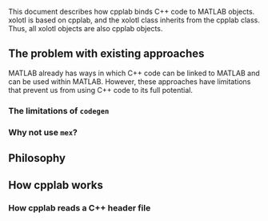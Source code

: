 This document describes how cpplab binds C++ code to
MATLAB objects. xolotl is based on cpplab, and the xolotl
class inherits from the cpplab class. Thus, all xolotl objects
are also cpplab objects.

## The problem with existing approaches

MATLAB already has ways in which C++ code can be linked
to MATLAB and can be used within MATLAB. However, these
approaches have limitations that prevent us from using C++
code to its full potential.

### The limitations of `codegen`


### Why not use `mex`?

## Philosophy

## How cpplab works

### How cpplab reads a C++ header file
